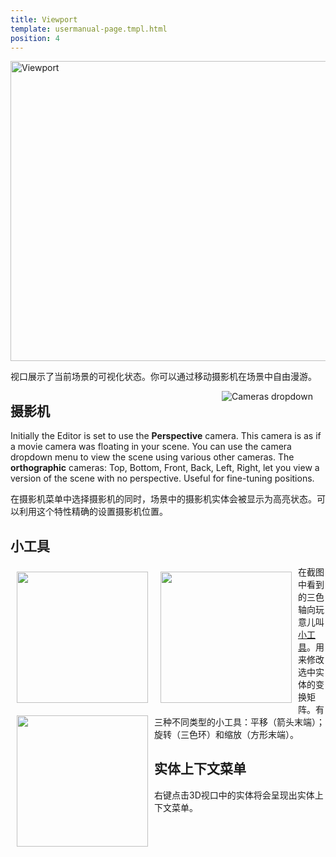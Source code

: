 ```yaml
---
title: Viewport
template: usermanual-page.tmpl.html
position: 4
---
```


<img alt="Viewport" width="640" height="480" src="/images/user-manual/viewport.jpg" />

视口展示了当前场景的可视化状态。你可以通过移动摄影机在场景中自由漫游。

<img alt="Cameras dropdown" src="/images/user-manual/camera-dropdown.jpg" style="float:right; padding: 20px; padding-top: 0px;"/>

## 摄影机

Initially the Editor is set to use the **Perspective** camera. This camera is as if a movie camera was floating in your scene. You can use the camera dropdown menu to view the scene using various other cameras. The **orthographic** cameras: Top, Bottom, Front, Back, Left, Right, let you view a version of the scene with no perspective. Useful for fine-tuning positions.

在摄影机菜单中选择摄影机的同时，场景中的摄影机实体会被显示为高亮状态。可以利用这个特性精确的设置摄影机位置。

## 小工具

<img src="/images/user-manual/translate.jpg" style="width:210px; float: left; padding: 10px;"></img>
<img src="/images/user-manual/rotate.jpg" style="width:210px; float: left; padding: 10px;"></img>
<img src="/images/user-manual/scale.jpg" style="width:210px; float: left; padding: 10px;"></img>

在截图中看到的三色轴向玩意儿叫[小工具][1]。用来修改选中实体的变换矩阵。有三种不同类型的小工具：平移（箭头末端）；旋转（三色环）和缩放（方形末端）。

## 实体上下文菜单

右键点击3D视口中的实体将会呈现出实体上下文菜单。

[1]: /user-manual/glossary#gizmo

